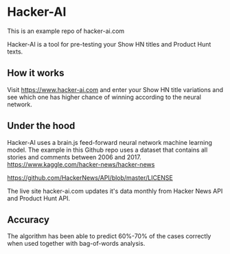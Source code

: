 # Hacker-AI

This is an example repo of hacker-ai.com

Hacker-AI is a tool for pre-testing your Show HN titles and Product Hunt texts. 

## How it works

Visit https://www.hacker-ai.com and enter your Show HN title variations and see which one has higher chance of winning according to the neural network.

## Under the hood

Hacker-AI uses a brain.js feed-forward neural network machine learning model. The example in this Github repo uses a dataset that contains all stories and comments between 2006 and 2017.
https://www.kaggle.com/hacker-news/hacker-news

https://github.com/HackerNews/API/blob/master/LICENSE

 The live site hacker-ai.com updates it's data monthly from Hacker News API and Product Hunt API.

## Accuracy

The algorithm has been able to predict 60%-70% of the cases correctly when used together with bag-of-words analysis.
